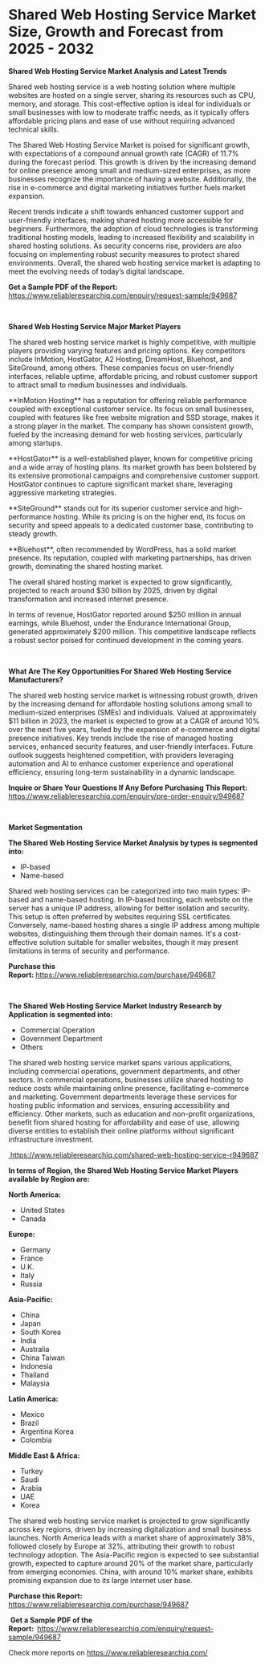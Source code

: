 <p><h1>Shared Web Hosting Service Market Size, Growth and Forecast from 2025 - 2032</h1></p><p><strong>Shared Web Hosting Service Market Analysis and Latest Trends</strong></p>
<p><p>Shared web hosting service is a web hosting solution where multiple websites are hosted on a single server, sharing its resources such as CPU, memory, and storage. This cost-effective option is ideal for individuals or small businesses with low to moderate traffic needs, as it typically offers affordable pricing plans and ease of use without requiring advanced technical skills.</p><p>The Shared Web Hosting Service Market is poised for significant growth, with expectations of a compound annual growth rate (CAGR) of 11.7% during the forecast period. This growth is driven by the increasing demand for online presence among small and medium-sized enterprises, as more businesses recognize the importance of having a website. Additionally, the rise in e-commerce and digital marketing initiatives further fuels market expansion.</p><p>Recent trends indicate a shift towards enhanced customer support and user-friendly interfaces, making shared hosting more accessible for beginners. Furthermore, the adoption of cloud technologies is transforming traditional hosting models, leading to increased flexibility and scalability in shared hosting solutions. As security concerns rise, providers are also focusing on implementing robust security measures to protect shared environments. Overall, the shared web hosting service market is adapting to meet the evolving needs of today’s digital landscape.</p></p>
<p><strong>Get a Sample PDF of the Report:&nbsp;</strong> <a href="https://www.reliableresearchiq.com/enquiry/request-sample/949687?utm_campaign=2212&utm_medium=2&utm_source=Github&utm_content=ia&utm_term=07032025&utm_id=shared-web-hosting-service">https://www.reliableresearchiq.com/enquiry/request-sample/949687</a></p>
<p>&nbsp;</p>
<p><strong>Shared Web Hosting Service Major Market Players</strong></p>
<p><p>The shared web hosting service market is highly competitive, with multiple players providing varying features and pricing options. Key competitors include InMotion, HostGator, A2 Hosting, DreamHost, Bluehost, and SiteGround, among others. These companies focus on user-friendly interfaces, reliable uptime, affordable pricing, and robust customer support to attract small to medium businesses and individuals.</p><p>**InMotion Hosting** has a reputation for offering reliable performance coupled with exceptional customer service. Its focus on small businesses, coupled with features like free website migration and SSD storage, makes it a strong player in the market. The company has shown consistent growth, fueled by the increasing demand for web hosting services, particularly among startups.</p><p>**HostGator** is a well-established player, known for competitive pricing and a wide array of hosting plans. Its market growth has been bolstered by its extensive promotional campaigns and comprehensive customer support. HostGator continues to capture significant market share, leveraging aggressive marketing strategies.</p><p>**SiteGround** stands out for its superior customer service and high-performance hosting. While its pricing is on the higher end, its focus on security and speed appeals to a dedicated customer base, contributing to steady growth. </p><p>**Bluehost**, often recommended by WordPress, has a solid market presence. Its reputation, coupled with marketing partnerships, has driven growth, dominating the shared hosting market.</p><p>The overall shared hosting market is expected to grow significantly, projected to reach around $30 billion by 2025, driven by digital transformation and increased internet presence. </p><p>In terms of revenue, HostGator reported around $250 million in annual earnings, while Bluehost, under the Endurance International Group, generated approximately $200 million. This competitive landscape reflects a robust sector poised for continued development in the coming years.</p></p>
<p>&nbsp;</p>
<p><strong>What Are The Key Opportunities For Shared Web Hosting Service Manufacturers?</strong></p>
<p><p>The shared web hosting service market is witnessing robust growth, driven by the increasing demand for affordable hosting solutions among small to medium-sized enterprises (SMEs) and individuals. Valued at approximately $11 billion in 2023, the market is expected to grow at a CAGR of around 10% over the next five years, fueled by the expansion of e-commerce and digital presence initiatives. Key trends include the rise of managed hosting services, enhanced security features, and user-friendly interfaces. Future outlook suggests heightened competition, with providers leveraging automation and AI to enhance customer experience and operational efficiency, ensuring long-term sustainability in a dynamic landscape.</p></p>
<p><strong>Inquire or Share Your Questions If Any Before Purchasing This Report:</strong> <a href="https://www.reliableresearchiq.com/enquiry/pre-order-enquiry/949687?utm_campaign=2212&utm_medium=2&utm_source=Github&utm_content=ia&utm_term=07032025&utm_id=shared-web-hosting-service">https://www.reliableresearchiq.com/enquiry/pre-order-enquiry/949687</a></p>
<p>&nbsp;</p>
<p><strong>Market Segmentation</strong></p>
<p><strong>The Shared Web Hosting Service Market Analysis by types is segmented into:</strong></p>
<p><ul><li>IP-based</li><li>Name-based</li></ul></p>
<p><p>Shared web hosting services can be categorized into two main types: IP-based and name-based hosting. In IP-based hosting, each website on the server has a unique IP address, allowing for better isolation and security. This setup is often preferred by websites requiring SSL certificates. Conversely, name-based hosting shares a single IP address among multiple websites, distinguishing them through their domain names. It's a cost-effective solution suitable for smaller websites, though it may present limitations in terms of security and performance.</p></p>
<p><strong>Purchase this Report:&nbsp;</strong><a href="https://www.reliableresearchiq.com/purchase/949687?utm_campaign=2212&utm_medium=2&utm_source=Github&utm_content=ia&utm_term=07032025&utm_id=shared-web-hosting-service">https://www.reliableresearchiq.com/purchase/949687</a></p>
<p>&nbsp;</p>
<p><strong>The Shared Web Hosting Service Market Industry Research by Application is segmented into:</strong></p>
<p><ul><li>Commercial Operation</li><li>Government Department</li><li>Others</li></ul></p>
<p><p>The shared web hosting service market spans various applications, including commercial operations, government departments, and other sectors. In commercial operations, businesses utilize shared hosting to reduce costs while maintaining online presence, facilitating e-commerce and marketing. Government departments leverage these services for hosting public information and services, ensuring accessibility and efficiency. Other markets, such as education and non-profit organizations, benefit from shared hosting for affordability and ease of use, allowing diverse entities to establish their online platforms without significant infrastructure investment.</p></p>
<p><a href="https://www.reliableresearchiq.com/shared-web-hosting-service-r949687?utm_campaign=2212&utm_medium=2&utm_source=Github&utm_content=ia&utm_term=07032025&utm_id=shared-web-hosting-service">&nbsp;https://www.reliableresearchiq.com/shared-web-hosting-service-r949687</a></p>
<p><strong>In terms of Region, the Shared Web Hosting Service Market Players available by Region are:</strong></p>
<p>
    <p> <strong> North America: </strong>
        <ul>
            <li>United States</li>
            <li>Canada</li>
        </ul>
        </p> 
    <p> <strong> Europe: </strong>
        <ul>
            <li>Germany</li>
            <li>France</li>
            <li>U.K.</li>
            <li>Italy</li>
            <li>Russia</li>
        </ul>
        </p> 
    <p> <strong> Asia-Pacific: </strong>
        <ul>
            <li>China</li>
            <li>Japan</li>
            <li>South Korea</li>
            <li>India</li>
            <li>Australia</li>
            <li>China Taiwan</li>
            <li>Indonesia</li>
            <li>Thailand</li>
            <li>Malaysia</li>
        </ul>
        </p> 
    <p> <strong> Latin America: </strong>
        <ul>
            <li>Mexico</li>
            <li>Brazil</li>
            <li>Argentina Korea</li>
            <li>Colombia</li>
        </ul>
        </p> 
    <p> <strong> Middle East & Africa: </strong>
        <ul>
            <li>Turkey</li>
            <li>Saudi</li>
            <li>Arabia</li>
            <li>UAE</li>
            <li>Korea</li>
        </ul>
    </p>
    </p>
<p><p>The shared web hosting service market is projected to grow significantly across key regions, driven by increasing digitalization and small business launches. North America leads with a market share of approximately 38%, followed closely by Europe at 32%, attributing their growth to robust technology adoption. The Asia-Pacific region is expected to see substantial growth, expected to capture around 20% of the market share, particularly from emerging economies. China, with around 10% market share, exhibits promising expansion due to its large internet user base.</p></p>
<p><strong>Purchase this Report: </strong><a href="https://www.reliableresearchiq.com/purchase/949687?utm_campaign=2212&utm_medium=2&utm_source=Github&utm_content=ia&utm_term=07032025&utm_id=shared-web-hosting-service">https://www.reliableresearchiq.com/purchase/949687</a></p>
<p>&nbsp;<strong>Get a Sample PDF of the Report:&nbsp;&nbsp;</strong><a href="https://www.reliableresearchiq.com/enquiry/request-sample/949687?utm_campaign=2212&utm_medium=2&utm_source=Github&utm_content=ia&utm_term=07032025&utm_id=shared-web-hosting-service">https://www.reliableresearchiq.com/enquiry/request-sample/949687</a></p>
<p><strong></strong></p>
<p>Check more reports on <a href="https://www.reliableresearchiq.com/?utm_campaign=2212&utm_medium=2&utm_source=Github&utm_content=ia&utm_term=07032025&utm_id=shared-web-hosting-service">https://www.reliableresearchiq.com/</a></p>